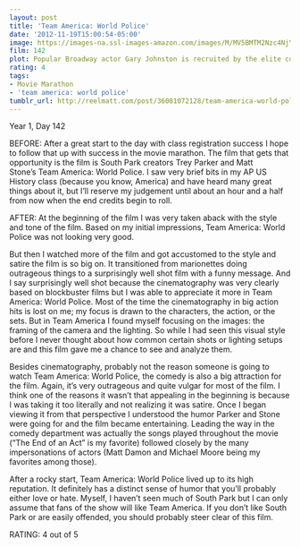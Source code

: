 ```yaml
---
layout: post
title: 'Team America: World Police'
date: '2012-11-19T15:00:54-05:00'
image: https://images-na.ssl-images-amazon.com/images/M/MV5BMTM2Nzc4NjYxMV5BMl5BanBnXkFtZTcwNTM1MTcyMQ@@._V1_UY268_CR4,0,182,268_AL_.jpg
film: 142
plot: Popular Broadway actor Gary Johnston is recruited by the elite counter-terrorism organization Team America World Police. As the world begins to crumble around him, he must battle with terrorists, celebrities and falling in love.
rating: 4
tags:
- Movie Marathon
- 'team america: world police'
tumblr_url: http://reelmatt.com/post/36081072128/team-america-world-police
---
```


Year 1, Day 142

BEFORE: After a great start to the day with class registration success I hope to follow that up with success in the movie marathon. The film that gets that opportunity is the film is South Park creators Trey Parker and Matt Stone’s Team America: World Police. I saw very brief bits in my AP US History class (because you know, America) and have heard many great things about it, but I’ll reserve my judgement until about an hour and a half from now when the end credits begin to roll.

AFTER: At the beginning of the film I was very taken aback with the style and tone of the film. Based on my initial impressions, Team America: World Police was not looking very good.

But then I watched more of the film and got accustomed to the style and satire the film is so big on. It transitioned from marionettes doing outrageous things to a surprisingly well shot film with a funny message. And I say surprisingly well shot because the cinematography was very clearly based on blockbuster films but I was able to appreciate it more in Team America: World Police. Most of the time the cinematography in big action hits is lost on me; my focus is drawn to the characters, the action, or the sets. But in Team America I found myself focusing on the images: the framing of the camera and the lighting. So while I had seen this visual style before I never thought about how common certain shots or lighting setups are and this film gave me a chance to see and analyze them.

Besides cinematography, probably not the reason someone is going to watch Team America: World Police, the comedy is also a big attraction for the film. Again, it’s very outrageous and quite vulgar for most of the film. I think one of the reasons it wasn’t that appealing in the beginning is because I was taking it too literally and not realizing it was satire. Once I began viewing it from that perspective I understood the humor Parker and Stone were going for and the film became entertaining. Leading the way in the comedy department was actually the songs played throughout the movie (“The End of an Act” is my favorite) followed closely by the many impersonations of actors (Matt Damon and Michael Moore being my favorites among those).

After a rocky start, Team America: World Police lived up to its high reputation. It definitely has a distinct sense of humor that you’ll probably either love or hate. Myself, I haven’t seen much of South Park but I can only assume that fans of the show will like Team America. If you don’t like South Park or are easily offended, you should probably steer clear of this film.

RATING: 4 out of 5

